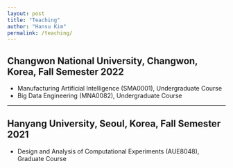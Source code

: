 ```yaml
---
layout: post
title: "Teaching"
author: "Hansu Kim"
permalink: /teaching/
---
```


## Changwon National University, Changwon, Korea, Fall Semester 2022   
* Manufacturing Artificial Intelligence (SMA0001), Undergraduate Course   
* Big Data Engineering (MNA0082), Undergraduate Course   
   
***   
   
## Hanyang University, Seoul, Korea, Fall Semester 2021   
* Design and Analysis of Computational Experiments (AUE8048), Graduate Course   

